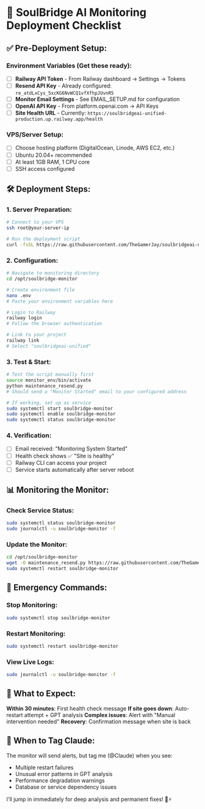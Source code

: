 # 🚀 SoulBridge AI Monitoring Deployment Checklist

## ✅ Pre-Deployment Setup:

### **Environment Variables** (Get these ready):
- [ ] **Railway API Token** - From Railway dashboard → Settings → Tokens
- [ ] **Resend API Key** - Already configured: `re_atdLxCys_5xcKG6NvWCQ1vfXfhpJUvnR5`
- [ ] **Monitor Email Settings** - See EMAIL_SETUP.md for configuration
- [ ] **OpenAI API Key** - From platform.openai.com → API Keys
- [ ] **Site Health URL** - Currently: `https://soulbridgeai-unified-production.up.railway.app/health`

### **VPS/Server Setup**:
- [ ] Choose hosting platform (DigitalOcean, Linode, AWS EC2, etc.)
- [ ] Ubuntu 20.04+ recommended
- [ ] At least 1GB RAM, 1 CPU core
- [ ] SSH access configured

## 🛠️ Deployment Steps:

### **1. Server Preparation:**
```bash
# Connect to your VPS
ssh root@your-server-ip

# Run the deployment script
curl -fsSL https://raw.githubusercontent.com/TheGamerJay/soulbridgeai-unified/main/deploy_monitor.sh | bash
```

### **2. Configuration:**
```bash
# Navigate to monitoring directory
cd /opt/soulbridge-monitor

# Create environment file
nano .env
# Paste your environment variables here

# Login to Railway
railway login
# Follow the browser authentication

# Link to your project
railway link
# Select "soulbridgeai-unified"
```

### **3. Test & Start:**
```bash
# Test the script manually first
source monitor_env/bin/activate
python maintenance_resend.py
# Should send a "Monitor Started" email to your configured address

# If working, set up as service
sudo systemctl start soulbridge-monitor
sudo systemctl enable soulbridge-monitor
sudo systemctl status soulbridge-monitor
```

### **4. Verification:**
- [ ] Email received: "Monitoring System Started"
- [ ] Health check shows ✅ "Site is healthy" 
- [ ] Railway CLI can access your project
- [ ] Service starts automatically after server reboot

## 📊 Monitoring the Monitor:

### **Check Service Status:**
```bash
sudo systemctl status soulbridge-monitor
sudo journalctl -u soulbridge-monitor -f
```

### **Update the Monitor:**
```bash
cd /opt/soulbridge-monitor
wget -O maintenance_resend.py https://raw.githubusercontent.com/TheGamerJay/soulbridgeai-unified/main/maintenance_resend.py
sudo systemctl restart soulbridge-monitor
```

## 🚨 Emergency Commands:

### **Stop Monitoring:**
```bash
sudo systemctl stop soulbridge-monitor
```

### **Restart Monitoring:**
```bash
sudo systemctl restart soulbridge-monitor
```

### **View Live Logs:**
```bash
sudo journalctl -u soulbridge-monitor -f
```

## 📱 What to Expect:

**Within 30 minutes**: First health check message
**If site goes down**: Auto-restart attempt + GPT analysis
**Complex issues**: Alert with "Manual intervention needed"
**Recovery**: Confirmation message when site is back

## 🤝 When to Tag Claude:

The monitor will send alerts, but tag me (@Claude) when you see:
- Multiple restart failures
- Unusual error patterns in GPT analysis
- Performance degradation warnings
- Database or service dependency issues

I'll jump in immediately for deep analysis and permanent fixes! 🧠⚡